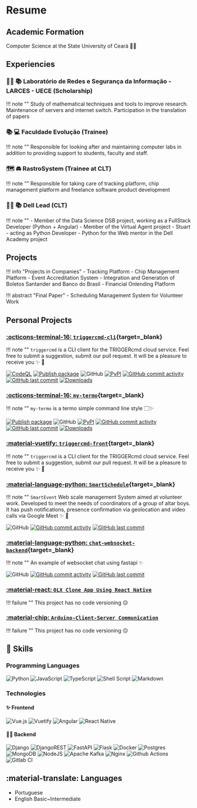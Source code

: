 # Resume

## Academic Formation

Computer Science at the State University of Ceará 🧑‍🎓

## Experiencies


### 🧑‍🎓 📚 Laboratório de Redes e Segurança da Informação - LARCES - UECE (Scholarship)
!!! note ""
    Study of mathematical techniques and tools to improve research. Maintenance of servers and internet switch. Participation in the translation of papers

### 📚 💻 Faculdade Evolução (Trainee)
!!! note ""
    Responsible for looking after and maintaining computer labs in addition to providing support to students, faculty and staff.

### 🗺️ 🚘 RastroSystem (Trainee at CLT)
!!! note ""
    Responsible for taking care of tracking platform, chip management platform and freelance software product development

### 🧑‍🎓 📚 Dell Lead (CLT)
!!! note ""
    - Member of the Data Science DSB project, working as a FullStack Developer (Python + Angular)
    - Member of the Virtual Agent project - Stuart - acting as Python Developer
    - Python for the Web mentor in the Dell Academy project



## Projects

!!! info "Projects in Companies"
    - Tracking Platform
    - Chip Management Platform
    - Event Accreditation System
    - Integration and Generation of Boletos Santander and Banco do Brasil
    - Financial Onlending Platform

!!! abstract "Final Paper"
    - Scheduling Management System for Volunteer Work

<!-- !!! tip "Projetos Pessoais"
    - Comunicação Arduino-Cliente-Servidor
    - Chat Websocket usando Fastapi -->

## Personal Projects

### [:octicons-terminal-16: `triggercmd-cli`](https://pypi.org/project/triggercmd/){target=_blank}
!!! note ""
    `triggercmd` is a CLI client for the TRIGGERcmd cloud service. Feel free to submit a suggestion, submit our pull request. It will be a pleasure to receive you ✨ 🚀

[![CodeQL](https://github.com/GussSoares/triggercmd-cli/actions/workflows/codeql-analysis.yml/badge.svg?branch=main)](https://github.com/GussSoares/triggercmd-cli/actions/workflows/codeql-analysis.yml)
[![Publish package](https://github.com/GussSoares/triggercmd-cli/actions/workflows/publish-package-on-release.yaml/badge.svg)](https://github.com/GussSoares/triggercmd-cli/actions/workflows/publish-package-on-release.yaml)
![GitHub](https://img.shields.io/github/license/GussSoares/triggercmd-cli.svg)
[![PyPI](https://img.shields.io/pypi/v/triggercmd.svg)](http://pypi.org/project/triggercmd/)
[![GitHub commit activity](https://img.shields.io/github/commit-activity/w/GussSoares/triggercmd-cli.svg)](https://github.com/GussSoares/triggercmd/pulse)
[![GitHub last commit](https://img.shields.io/github/last-commit/GussSoares/triggercmd-cli.svg)](https://github.com/GussSoares/triggercmd-cli/commit/main)
[![Downloads](https://pepy.tech/badge/triggercmd)](https://pepy.tech/project/triggercmd)


### [:octicons-terminal-16: `my-termo`](https://pypi.org/project/my-termo/){target=_blank}
!!! note ""
    `my-termo` is a termo simple command line style 🗔✨

[![Publish package](https://github.com/GussSoares/my-termo/actions/workflows/publish-package-on-release.yaml/badge.svg)](https://github.com/GussSoares/my-termo/actions/workflows/publish-package-on-release.yaml)
![GitHub](https://img.shields.io/github/license/GussSoares/my-termo.svg)
[![PyPI](https://img.shields.io/pypi/v/my-termo.svg)](http://pypi.org/project/my-termo/)
[![GitHub commit activity](https://img.shields.io/github/commit-activity/w/GussSoares/my-termo.svg)](https://github.com/GussSoares/my-termo/pulse)
[![GitHub last commit](https://img.shields.io/github/last-commit/GussSoares/my-termo.svg)](https://github.com/GussSoares/my-termo/commit/main)
[![Downloads](https://pepy.tech/badge/my-termo)](https://pepy.tech/project/my-termo)

### [:material-vuetify: `triggercmd-front`](https://github.com/GussSoares/triggercmd-front){target=_blank}
!!! note ""
    `triggercmd` is a CLI client for the TRIGGERcmd cloud service. Feel free to submit a suggestion, submit our pull request. It will be a pleasure to receive you ✨ 🚀


### [:material-language-python: `SmartSchedule`](https://github.com/GussSoares/SmartSchedule){target=_blank}
!!! note ""
    `SmartEvent` Web scale management System aimed at volunteer work. Developed to meet the needs of coordinators of a group of altar boys. It has push notifications, presence confirmation via geolocation and video calls via Google Meet ✨ 🚀

![GitHub](https://img.shields.io/github/license/GussSoares/SmartEvent.svg)
[![GitHub commit activity](https://img.shields.io/github/commit-activity/w/GussSoares/SmartEvent.svg)](https://github.com/GussSoares/SmartEvent/pulse)
[![GitHub last commit](https://img.shields.io/github/last-commit/GussSoares/SmartEvent.svg)](https://github.com/GussSoares/SmartEvent/commit/main)


### [:material-language-python: `chat-websocket-backend`](https://github.com/GussSoares/chat-websocket-backend){target=_blank}
!!! note ""
    An example of websocket chat using fastapi ✨

![GitHub](https://img.shields.io/github/license/GussSoares/chat-websocket-backend.svg)
[![GitHub commit activity](https://img.shields.io/github/commit-activity/w/GussSoares/chat-websocket-backend.svg)](https://github.com/GussSoares/chat-websocket-backend/pulse)
[![GitHub last commit](https://img.shields.io/github/last-commit/GussSoares/chat-websocket-backend.svg)](https://github.com/GussSoares/chat-websocket-backend/commit/main)


### [:material-react: `OLX Clone App Using React Native`]()
!!! failure ""
    This project has no code versioning 😔


### [:material-chip: `Arduino-Client-Server Communication`]()
!!! failure ""
    This project has no code versioning 😔


## 🏅 Skills

### Programming Languages

![Python](https://img.shields.io/badge/python-3670A0?style=for-the-badge&logo=python&logoColor=ffdd54)
![JavaScript](https://img.shields.io/badge/javascript-%23323330.svg?style=for-the-badge&logo=javascript&logoColor=%23F7DF1E)
![TypeScript](https://img.shields.io/badge/typescript-%23007ACC.svg?style=for-the-badge&logo=typescript&logoColor=white)
![Shell Script](https://img.shields.io/badge/shell_script-%23121011.svg?style=for-the-badge&logo=gnu-bash&logoColor=white)
![Markdown](https://img.shields.io/badge/markdown-%23000000.svg?style=for-the-badge&logo=markdown&logoColor=white)

### Technologies

#### ✨ Frontend
![Vue.js](https://img.shields.io/badge/vuejs-%2335495e.svg?style=for-the-badge&logo=vuedotjs&logoColor=%234FC08D)
![Vuetify](https://img.shields.io/badge/Vuetify-1867C0?style=for-the-badge&logo=vuetify&logoColor=AEDDFF)
![Angular](https://img.shields.io/badge/angular-%23DD0031.svg?style=for-the-badge&logo=angular&logoColor=white)
![React Native](https://img.shields.io/badge/react_native-%2320232a.svg?style=for-the-badge&logo=react&logoColor=%2361DAFB)

#### 👨‍💻 Backend

![Django](https://img.shields.io/badge/django-%23092E20.svg?style=for-the-badge&logo=django&logoColor=white)
![DjangoREST](https://img.shields.io/badge/DJANGO-REST-ff1709?style=for-the-badge&logo=django&logoColor=white&color=ff1709&labelColor=gray)
![FastAPI](https://img.shields.io/badge/FastAPI-005571?style=for-the-badge&logo=fastapi)
![Flask](https://img.shields.io/badge/flask-%23000.svg?style=for-the-badge&logo=flask&logoColor=white)
![Docker](https://img.shields.io/badge/docker-%230db7ed.svg?style=for-the-badge&logo=docker&logoColor=white)
![Postgres](https://img.shields.io/badge/postgres-%23316192.svg?style=for-the-badge&logo=postgresql&logoColor=white)
![MongoDB](https://img.shields.io/badge/MongoDB-%234ea94b.svg?style=for-the-badge&logo=mongodb&logoColor=white)
![NodeJS](https://img.shields.io/badge/node.js-6DA55F?style=for-the-badge&logo=node.js&logoColor=white)
![Apache Kafka](https://img.shields.io/badge/Apache%20Kafka-000?style=for-the-badge&logo=apachekafka)
![Nginx](https://img.shields.io/badge/nginx-%23009639.svg?style=for-the-badge&logo=nginx&logoColor=white)
![Github Actions](https://img.shields.io/badge/GitHub%20Actions-100000?style=for-the-badge&logo=github&logoColor=white)
![Gitlab CI](https://img.shields.io/badge/GitLab%20CI-330F63?style=for-the-badge&logo=gitlab&logoColor=white)

## :material-translate: Languages 
- Portuguese
- English Basic~Intermediate
